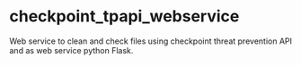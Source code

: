 # checkpoint_tpapi_webservice
Web service to clean and check files using checkpoint threat prevention API and as web service python Flask.
